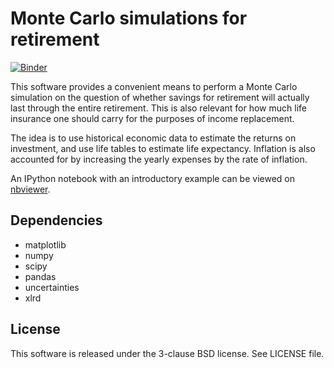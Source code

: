 # Monte Carlo simulations for retirement

[![Binder](https://mybinder.org/badge.svg)](https://mybinder.org/v2/gh/pleabargain/retirement-mc/master)

This software provides a convenient means to perform
a Monte Carlo simulation on the question of whether 
savings for retirement will actually last through 
the entire retirement. This is also relevant for how 
much life insurance one should carry for the purposes
of income replacement.

The idea is to use historical economic data to estimate the
returns on investment, and use life tables to estimate life
expectancy. Inflation is also accounted for by increasing the
yearly expenses by the rate of inflation.

An IPython notebook with an introductory example can be viewed on 
[nbviewer](http://nbviewer.ipython.org/github/jhykes/retirement-mc/blob/master/retirement_mc.ipynb).

## Dependencies

   * matplotlib
   * numpy
   * scipy
   * pandas
   * uncertainties
   * xlrd

## License

This software is released under the 3-clause BSD license.
See LICENSE file.
